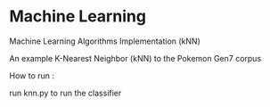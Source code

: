 # Machine Learning
Machine Learning Algorithms Implementation (kNN)

An example K-Nearest Neighbor (kNN) to the Pokemon Gen7 corpus

How to run :

run knn.py to run the classifier
